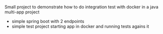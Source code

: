 Small project to demonstrate how to do integration test with docker in a java multi-app project

- simple spring boot with 2 endpoints
- simple test project starting app in docker and running tests agains it


